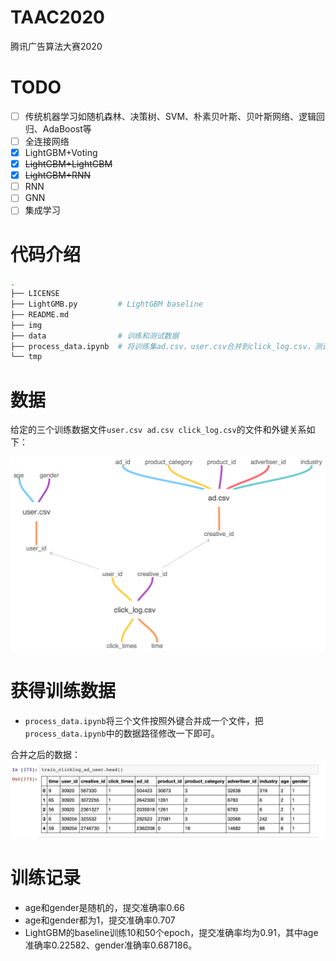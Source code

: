 # TAAC2020
腾讯广告算法大赛2020

# TODO

- [ ] 传统机器学习如随机森林、决策树、SVM、朴素贝叶斯、贝叶斯网络、逻辑回归、AdaBoost等
- [ ] 全连接网络
- [x] LightGBM+Voting
- [x] ~~LightGBM+LightGBM~~
- [x] ~~LightGBM+RNN~~
- [ ] RNN
- [ ] GNN
- [ ] 集成学习

# 代码介绍

```bash
.
├── LICENSE
├── LightGMB.py         # LightGBM baseline
├── README.md
├── img
├── data                # 训练和测试数据
├── process_data.ipynb  # 将训练集ad.csv、user.csv合并到click_log.csv，测试集中的ad.csv合并到click_log.csv
└── tmp
```

# 数据

给定的三个训练数据文件`user.csv ad.csv click_log.csv`的文件和外键关系如下：

![](img/TAAC2020.png)

# 获得训练数据
- `process_data.ipynb`将三个文件按照外键合并成一个文件，把`process_data.ipynb`中的数据路径修改一下即可。

合并之后的数据：
![](img/data_merged.png)

# 训练记录

- age和gender是随机的，提交准确率0.66
- age和gender都为1，提交准确率0.707
- LightGBM的baseline训练10和50个epoch，提交准确率均为0.91，其中age准确率0.22582、gender准确率0.687186。